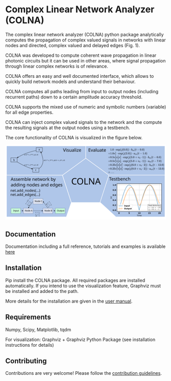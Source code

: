 Complex Linear Network Analyzer (COLNA)
=======================================

The complex linear network analyzer (COLNA) python package analytically computes the propagation of complex valued signals in networks with linear nodes and directed, complex valued and delayed edges (Fig. 1).

COLNA was developed to compute coherent wave propagation in linear photonic circuits but it can be used in other areas, where signal propagation through linear complex networks is of relevance.

COLNA offers an easy and well documented interface, which allows to quickly build network models and understand their behaviour.

COLNA computes all paths leading from input to output nodes (including recurrent paths) down to a certain amplitude accuracy threshold.

COLNA supports the mixed use of numeric and symbolic numbers (variable) for all edge properties.

COLNA can inject complex valued signals to the network and the compute the resulting signals at the output nodes using a testbench.

The core functionality of COLNA is visualized in the figure below.

![](docs/_images/colna_features_extended_plain.svg)

Documentation
-------------
Documentation including a full reference, tutorials and examples is available [here](https://ibm.github.io/complex-linear-network-analyzer/)

Installation
------------
Pip install the COLNA package. All required packages are installed automatically.
If you intend to use the visualization feature, Graphviz must be installed and added to the path.

More details for the installation are given in the [user manual](https://ibm.github.io/complex-linear-network-analyzer/).

Requirements
------------
Numpy, Scipy, Matplotlib, tqdm

For visualization: Graphviz + Graphviz Python Package (see installation instructions for details)

Contributing
------------

Contributions are very welcome! Please follow the [contribution guidelines](CONTRIBUTING.md).
